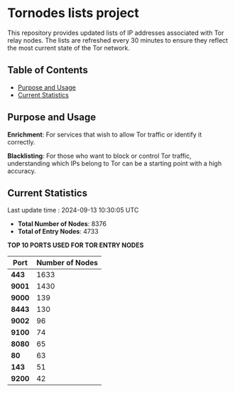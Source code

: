 # Tornodes lists project

This repository provides updated lists of IP addresses associated with Tor relay nodes. The lists are refreshed every 30 minutes to ensure they reflect the most current state of the Tor network.

## Table of Contents

- [Purpose and Usage](#purpose-and-usage)
- [Current Statistics](#current-statistics)


## Purpose and Usage

**Enrichment**: For services that wish to allow Tor traffic or identify it correctly.

**Blacklisting**: For those who want to block or control Tor traffic, understanding which IPs belong to Tor can be a starting point with a high accuracy.

## Current Statistics

Last update time : 2024-09-13 10:30:05 UTC

- **Total Number of Nodes**: 8376
- **Total of Entry Nodes**: 4733

**TOP 10 PORTS USED FOR TOR ENTRY NODES**

| **Port** | **Number of Nodes** |
|------|-----------------|
| **443**   | 1633  |
| **9001**   | 1430  |
| **9000**   | 139  |
| **8443**   | 130  |
| **9002**   | 96  |
| **9100**   | 74  |
| **8080**   | 65  |
| **80**   | 63  |
| **143**   | 51  |
| **9200**   | 42  |

